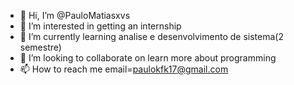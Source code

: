 - 👋 Hi, I’m @PauloMatiasxvs
- 👀 I’m interested in getting an internship
- 🌱 I’m currently learning analise e desenvolvimento de sistema(2 semestre)
- 💞️ I’m looking to collaborate on learn more about programming
- 📫 How to reach me email=paulokfk17@gmail.com

<!---
PauloMatiasxvs/PauloMatiasxvs is a ✨ special ✨ repository because its `README.md` (this file) appears on your GitHub profile.
You can click the Preview link to take a look at your changes.
--->
